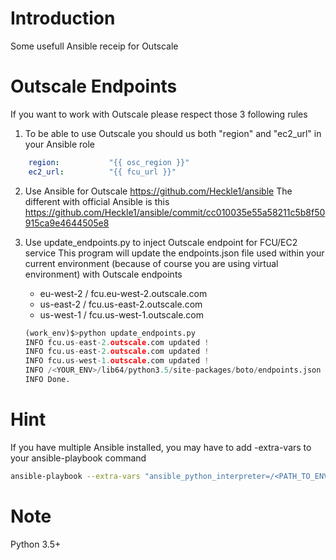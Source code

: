 # Introduction
Some usefull Ansible receip for Outscale

# Outscale Endpoints
If you want to work with Outscale please respect those 3 following rules


1. To be able to use Outscale you should us both "region" and "ec2_url" in your Ansible role

``` yaml
    region:           "{{ osc_region }}"
    ec2_url:          "{{ fcu_url }}"
```


2. Use Ansible for Outscale
   https://github.com/Heckle1/ansible
   The different with official Ansible is this https://github.com/Heckle1/ansible/commit/cc010035e55a58211c5b8f50915ca9e4644505e8


3. Use update_endpoints.py to inject Outscale endpoint for FCU/EC2 service
   This program will update the endpoints.json file used within your current environment (because of course you are using virtual environment) with Outscale endpoints
   - eu-west-2 / fcu.eu-west-2.outscale.com
   - us-east-2 / fcu.us-east-2.outscale.com
   - us-west-1 / fcu.us-west-1.outscale.com

	``` python
	(work_env)$>python update_endpoints.py
	INFO fcu.us-east-2.outscale.com updated !
	INFO fcu.us-east-2.outscale.com updated !
	INFO fcu.us-west-1.outscale.com updated !
	INFO /<YOUR_ENV>/lib64/python3.5/site-packages/boto/endpoints.json update with succes
	INFO Done.
	```


# Hint
If you have multiple Ansible installed, you may have to add -extra-vars to your ansible-playbook command
``` bash
ansible-playbook --extra-vars "ansible_python_interpreter=/<PATH_TO_ENV>/bin/python"
```

# Note
Python 3.5+
